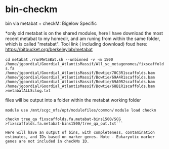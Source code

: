 # bin-checkm
bin via metabat + checkM: Bigelow Specific

*only old metabat is on the shared modules, here I have download the most recent metabat to my homedir, and am runing from within the same folder, which is called "metabat". 
Tool link ( including download) foud here: https://bitbucket.org/berkeleylab/metabat

```cd metabat```
```./runMetaBat.sh --unbinned -v -m 1500 /home/jgoordial/Goordial_AtlantisMassif/All_sc_metagenomes/fixscaffolds.fa /home/jgoordial/Goordial_AtlantisMassif/Bowtie/70C3R1scaffolds.bam /home/jgoordial/Goordial_AtlantisMassif/Bowtie/69A4R1scaffolds.bam /home/jgoordial/Goordial_AtlantisMassif/Bowtie/69A9R2scaffolds.bam /home/jgoordial/Goordial_AtlantisMassif/Bowtie/68B1R1scaffolds.bam >metabatALLSclog.txt```

files will be output into a folder within the metabat working folder

```module use /mnt/scgc_nfs/opt/modulefiles/common/```
```module load checkm```

```checkm lineage_wf -f fixscaffolds.fa.metabat-bins1500/CheckM.txt -t 8 -x fa fixscaffolds.fa.metabat-bins1500/ fixscaffolds.fa.metabat-bins1500/SCG
checkm tree_qa fixscaffolds.fa.metabat-bins1500/SCG >fixscaffolds.fa.metabat-bins1500/tree_qa_out.txt```

Here will have an output of bins, with completeness, contamination estimates, and IDs based on marker genes. Note - Eukaryotic marker genes are not included in checkMs ID. 



